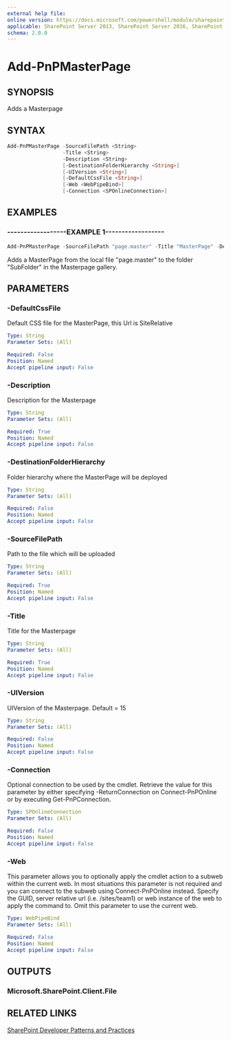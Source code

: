```yaml
---
external help file:
online version: https://docs.microsoft.com/powershell/module/sharepoint-pnp/add-pnpmasterpage
applicable: SharePoint Server 2013, SharePoint Server 2016, SharePoint Server 2019, SharePoint Online
schema: 2.0.0
---
```


# Add-PnPMasterPage

## SYNOPSIS
Adds a Masterpage

## SYNTAX

```powershell
Add-PnPMasterPage -SourceFilePath <String>
                  -Title <String>
                  -Description <String>
                  [-DestinationFolderHierarchy <String>]
                  [-UIVersion <String>]
                  [-DefaultCssFile <String>]
                  [-Web <WebPipeBind>]
                  [-Connection <SPOnlineConnection>]
```

## EXAMPLES

### ------------------EXAMPLE 1------------------
```powershell
Add-PnPMasterPage -SourceFilePath "page.master" -Title "MasterPage" -Description "MasterPage for Web" -DestinationFolderHierarchy "SubFolder"
```

Adds a MasterPage from the local file "page.master" to the folder "SubFolder" in the Masterpage gallery.

## PARAMETERS

### -DefaultCssFile
Default CSS file for the MasterPage, this Url is SiteRelative

```yaml
Type: String
Parameter Sets: (All)

Required: False
Position: Named
Accept pipeline input: False
```

### -Description
Description for the Masterpage

```yaml
Type: String
Parameter Sets: (All)

Required: True
Position: Named
Accept pipeline input: False
```

### -DestinationFolderHierarchy
Folder hierarchy where the MasterPage will be deployed

```yaml
Type: String
Parameter Sets: (All)

Required: False
Position: Named
Accept pipeline input: False
```

### -SourceFilePath
Path to the file which will be uploaded

```yaml
Type: String
Parameter Sets: (All)

Required: True
Position: Named
Accept pipeline input: False
```

### -Title
Title for the Masterpage

```yaml
Type: String
Parameter Sets: (All)

Required: True
Position: Named
Accept pipeline input: False
```

### -UIVersion
UIVersion of the Masterpage. Default = 15

```yaml
Type: String
Parameter Sets: (All)

Required: False
Position: Named
Accept pipeline input: False
```

### -Connection
Optional connection to be used by the cmdlet. Retrieve the value for this parameter by either specifying -ReturnConnection on Connect-PnPOnline or by executing Get-PnPConnection.

```yaml
Type: SPOnlineConnection
Parameter Sets: (All)

Required: False
Position: Named
Accept pipeline input: False
```

### -Web
This parameter allows you to optionally apply the cmdlet action to a subweb within the current web. In most situations this parameter is not required and you can connect to the subweb using Connect-PnPOnline instead. Specify the GUID, server relative url (i.e. /sites/team1) or web instance of the web to apply the command to. Omit this parameter to use the current web.

```yaml
Type: WebPipeBind
Parameter Sets: (All)

Required: False
Position: Named
Accept pipeline input: False
```

## OUTPUTS

### Microsoft.SharePoint.Client.File

## RELATED LINKS

[SharePoint Developer Patterns and Practices](https://aka.ms/sppnp)
